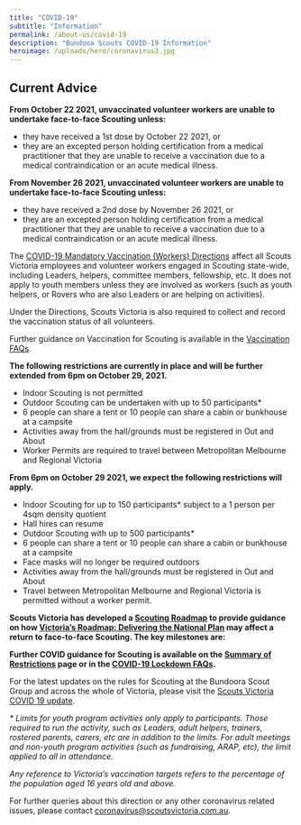 ```yaml
---
title: "COVID-19"
subtitle: "Information"
permalink: /about-us/covid-19
description: "Bundooa Scouts COVID-19 Information"
heroimage: /uploads/hero/coronavirus3.jpg
---
```


## Current Advice

**From October 22 2021, unvaccinated volunteer workers are unable to undertake face-to-face Scouting unless:**

* they have received a 1st dose by October 22 2021, or
* they are an excepted person holding certification from a medical practitioner that they are unable to receive a vaccination due to a medical contraindication or an acute medical illness.

**From November 26 2021, unvaccinated volunteer workers are unable to undertake face-to-face Scouting unless:**

* they have received a 2nd dose by November 26 2021, or
* they are an excepted person holding certification from a medical practitioner that they are unable to receive a vaccination due to a medical contraindication or an acute medical illness.

The [COVID-19 Mandatory Vaccination (Workers) Directions](https://www.dhhs.vic.gov.au/sites/default/files/documents/202110/covid-19-mandatory-vaccination-%28workers%29-directions.pdf) affect all Scouts Victoria employees and volunteer workers engaged in Scouting state-wide, including Leaders, helpers, committee members, fellowship, etc. It does not apply to youth members unless they are involved as workers (such as youth helpers, or Rovers who are also Leaders or are helping on activities).

Under the Directions, Scouts Victoria is also required to collect and record the vaccination status of all volunteers.

Further guidance on Vaccination for Scouting is available in the [Vaccination FAQs](https://scoutsvictoria.com.au/covid-19-lockdown-faq/vaccination/).

**The following restrictions are currently in place and will be further extended from 6pm on October 29, 2021.**

* Indoor Scouting is not permitted
* Outdoor Scouting can be undertaken with up to 50 participants*
* 6 people can share a tent or 10 people can share a cabin or bunkhouse at a campsite
* Activities away from the hall/grounds must be registered in Out and About
* Worker Permits are required to travel between Metropolitan Melbourne and Regional Victoria

**From 6pm on October 29 2021, we expect the following restrictions will apply.**

* Indoor Scouting for up to 150 participants* subject to a 1 person per 4sqm density quotient
* Hall hires can resume
* Outdoor Scouting with up to 500 participants*
* 6 people can share a tent or 10 people can share a cabin or bunkhouse at a campsite
* Face masks will no longer be required outdoors
* Activities away from the hall/grounds must be registered in Out and About
* Travel between Metropolitan Melbourne and Regional Victoria is permitted without a worker permit.

**Scouts Victoria has developed a [Scouting Roadmap](https://scoutsvictoria.com.au/media/6373/scouts-victoria-roadmap-for-covid-oct24.pdf) to provide guidance on how [Victoria’s Roadmap: Delivering the National Plan](https://www.coronavirus.vic.gov.au/victorias-roadmap) may affect a return to face-to-face Scouting. The key milestones are:**

**Further COVID guidance for Scouting is available on the [Summary of Restrictions](https://scoutsvictoria.com.au/covid-19-lockdown-faq/summary-of-changes/) page or in the [COVID-19 Lockdown FAQs](https://scoutsvictoria.com.au/covid-19-lockdown-faq/).**

For the latest updates on the rules for Scouting at the Bundoora Scout Group and across the whole of Victoria, please visit the [Scouts Victoria COVID 19 update](https://scoutsvictoria.com.au/about-us/news/covid-19-update/).

*\* Limits for youth program activities only apply to participants. Those required to run the activity, such as Leaders, adult helpers, trainers, rostered parents, carers, etc are in addition to the limits. For adult meetings and non-youth program activities (such as fundraising, ARAP, etc), the limit applied to all in attendance.*

*Any reference to Victoria’s vaccination targets refers to the percentage of the population aged 16 years old and above.*

For further queries about this direction or any other coronavirus related issues, please contact [coronavirus@scoutsvictoria.com.au](mailto:coronavirus@scoutsvictoria.com.au).